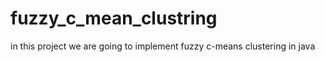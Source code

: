 # fuzzy_c_mean_clustring
in this project we are going to implement fuzzy c-means clustering in java
